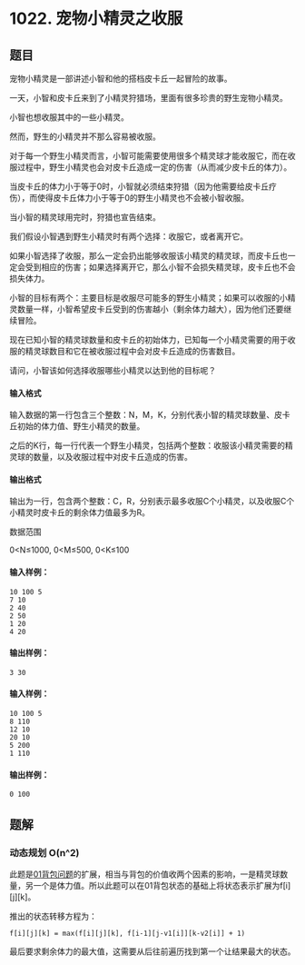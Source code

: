 # 1022. 宠物小精灵之收服

## 题目

宠物小精灵是一部讲述小智和他的搭档皮卡丘一起冒险的故事。

一天，小智和皮卡丘来到了小精灵狩猎场，里面有很多珍贵的野生宠物小精灵。

小智也想收服其中的一些小精灵。

然而，野生的小精灵并不那么容易被收服。

对于每一个野生小精灵而言，小智可能需要使用很多个精灵球才能收服它，而在收服过程中，野生小精灵也会对皮卡丘造成一定的伤害（从而减少皮卡丘的体力）。

当皮卡丘的体力小于等于0时，小智就必须结束狩猎（因为他需要给皮卡丘疗伤），而使得皮卡丘体力小于等于0的野生小精灵也不会被小智收服。

当小智的精灵球用完时，狩猎也宣告结束。

我们假设小智遇到野生小精灵时有两个选择：收服它，或者离开它。

如果小智选择了收服，那么一定会扔出能够收服该小精灵的精灵球，而皮卡丘也一定会受到相应的伤害；如果选择离开它，那么小智不会损失精灵球，皮卡丘也不会损失体力。

小智的目标有两个：主要目标是收服尽可能多的野生小精灵；如果可以收服的小精灵数量一样，小智希望皮卡丘受到的伤害越小（剩余体力越大），因为他们还要继续冒险。

现在已知小智的精灵球数量和皮卡丘的初始体力，已知每一个小精灵需要的用于收服的精灵球数目和它在被收服过程中会对皮卡丘造成的伤害数目。

请问，小智该如何选择收服哪些小精灵以达到他的目标呢？

#### 输入格式

输入数据的第一行包含三个整数：N，M，K，分别代表小智的精灵球数量、皮卡丘初始的体力值、野生小精灵的数量。

之后的K行，每一行代表一个野生小精灵，包括两个整数：收服该小精灵需要的精灵球的数量，以及收服过程中对皮卡丘造成的伤害。

#### 输出格式

输出为一行，包含两个整数：C，R，分别表示最多收服C个小精灵，以及收服C个小精灵时皮卡丘的剩余体力值最多为R。

数据范围

0<N≤1000,
0<M≤500,
0<K≤100

#### 输入样例：

```
10 100 5
7 10
2 40
2 50
1 20
4 20
```

#### 输出样例：

```
3 30
```

#### 输入样例：

```
10 100 5
8 110
12 10
20 10
5 200
1 110
```

#### 输出样例：

```
0 100
```

## 题解

### 动态规划 O(n^2)

此题是[01背包问题](https://github.com/shaqsnake/coding-practice/blob/master/src/acwing/0002/)的扩展，相当与背包的价值收两个因素的影响，一是精灵球数量，另一个是体力值。所以此题可以在01背包状态的基础上将状态表示扩展为f[i][j][k]。

推出的状态转移方程为：
```
f[i][j][k] = max(f[i][j][k], f[i-1][j-v1[i]][k-v2[i]] + 1)
```

最后要求剩余体力的最大值，这需要从后往前遍历找到第一个让结果最大的状态。
